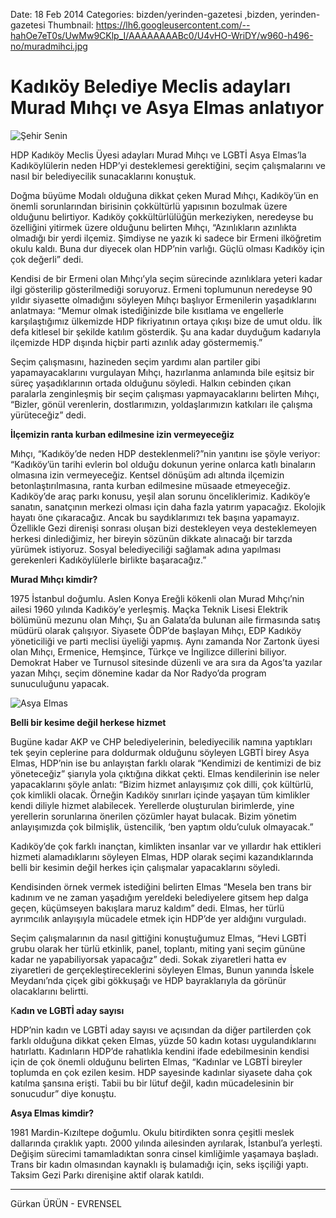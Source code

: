 Date: 18 Feb 2014
Categories: bizden/yerinden-gazetesi ,bizden, yerinden-gazetesi
Thumbnail: https://lh6.googleusercontent.com/--hahOe7eT0s/UwMw9CKlp_I/AAAAAAAABc0/U4vHO-WriDY/w960-h496-no/muradmihci.jpg


# Kadıköy Belediye Meclis adayları Murad Mıhçı ve Asya Elmas anlatıyor

![Şehir Senin](https://lh6.googleusercontent.com/--hahOe7eT0s/UwMw9CKlp_I/AAAAAAAABc0/U4vHO-WriDY/w960-h496-no/muradmihci.jpg)

HDP Kadıköy Meclis Üyesi adayları Murad Mıhçı ve LGBTİ Asya Elmas’la Kadıköylülerin neden HDP’yi desteklemesi gerektiğini, seçim çalışmalarını ve nasıl bir belediyecilik sunacaklarını konuştuk.

Doğma büyüme Modalı olduğuna dikkat çeken Murad Mıhçı, Kadıköy’ün en önemli sorunlarından birisinin çokkültürlü yapısının bozulmak üzere olduğunu belirtiyor. Kadıköy çokkültürlülüğün merkeziyken, neredeyse bu özelliğini yitirmek üzere olduğunu belirten Mıhçı, “Azınlıkların azınlıkta olmadığı bir yerdi ilçemiz. Şimdiyse ne yazık ki sadece bir Ermeni ilköğretim okulu kaldı. Buna dur diyecek olan HDP’nin varlığı. Güçlü olması Kadıköy için çok değerli” dedi.

Kendisi de bir Ermeni olan Mıhçı’yla seçim sürecinde azınlıklara yeteri kadar ilgi gösterilip gösterilmediği soruyoruz. Ermeni toplumunun neredeyse 90 yıldır siyasette olmadığını söyleyen Mıhçı başlıyor Ermenilerin yaşadıklarını anlatmaya: “Memur olmak istediğinizde bile kısıtlama ve engellerle karşılaştığımız ülkemizde HDP fikriyatının ortaya çıkışı bize de umut oldu. İlk defa kitlesel bir şekilde katılım gösterdik. Şu ana kadar duyduğum kadarıyla ilçemizde HDP dışında hiçbir parti azınlık aday göstermemiş.”

Seçim çalışmasını, hazineden seçim yardımı alan partiler gibi yapamayacaklarını vurgulayan Mıhçı, hazırlanma anlamında bile eşitsiz bir süreç yaşadıklarının ortada olduğunu söyledi. Halkın cebinden çıkan paralarla zenginleşmiş bir seçim çalışması yapmayacaklarını belirten Mıhçı, “Bizler, gönül verenlerin, dostlarımızın, yoldaşlarımızın katkıları ile çalışma yürüteceğiz” dedi.

**İlçemizin ranta kurban edilmesine izin vermeyeceğiz**

Mıhçı, “Kadıköy’de neden HDP desteklenmeli?”nin yanıtını ise şöyle veriyor: “Kadıköy’ün tarihi evlerin bol olduğu dokunun yerine onlarca katlı binaların olmasına izin vermeyeceğiz. Kentsel dönüşüm adı altında ilçemizin betonlaştırılmasına, ranta kurban edilmesine müsaade etmeyeceğiz. Kadıköy’de araç parkı konusu, yeşil alan sorunu önceliklerimiz. Kadıköy’e sanatın, sanatçının merkezi olması için daha fazla yatırım yapacağız. Ekolojik hayatı öne çıkaracağız. Ancak bu saydıklarımızı tek başına yapamayız. Özellikle Gezi direnişi sonrası oluşan bizi destekleyen veya desteklemeyen herkesi dinlediğimiz, her bireyin sözünün dikkate alınacağı bir tarzda yürümek istiyoruz. Sosyal belediyeciliği sağlamak adına yapılması gerekenleri Kadıköylülerle birlikte başaracağız.”

**Murad Mıhçı kimdir?**

1975 İstanbul doğumlu. Aslen Konya Ereğli kökenli olan Murad Mıhçı’nin ailesi 1960 yılında Kadıköy’e yerleşmiş. Maçka Teknik Lisesi Elektrik bölümünü mezunu olan Mıhçı, Şu an Galata’da bulunan aile firmasında satış müdürü olarak çalışıyor. Siyasete ÖDP’de başlayan Mıhçı, EDP Kadıköy yöneticiliği ve parti meclisi üyeliği yapmış. Aynı zamanda Nor Zartonk üyesi olan Mıhçı, Ermenice, Hemşince, Türkçe ve İngilizce dillerini biliyor. Demokrat Haber ve Turnusol sitesinde düzenli ve ara sıra da Agos’ta yazılar yazan Mıhçı, seçim dönemine kadar da Nor Radyo’da program sunuculuğunu yapacak.

![Asya Elmas](https://lh3.googleusercontent.com/-KHX1sxbK3v0/UwMw9H0sPuI/AAAAAAAABcw/ydYOKG0_QqI/w373-h663-no/asya.jpg)

**Belli bir kesime değil herkese hizmet**

Bugüne kadar AKP ve CHP belediyelerinin, belediyecilik namına yaptıkları tek şeyin ceplerine para doldurmak olduğunu söyleyen LGBTİ birey Asya Elmas, HDP’nin ise bu anlayıştan farklı olarak “Kendimizi de kentimizi de biz yöneteceğiz” şiarıyla yola çıktığına dikkat çekti. Elmas kendilerinin ise neler yapacaklarını şöyle anlatı: “Bizim hizmet anlayışımız çok dilli, çok kültürlü, çok kimlikli olacak. Örneğin Kadıköy sınırları içinde yaşayan tüm kimlikler kendi diliyle hizmet alabilecek. Yerellerde oluşturulan birimlerde, yine yerellerin sorunlarına önerilen çözümler hayat bulacak. Bizim yönetim anlayışımızda çok bilmişlik, üstencilik, ‘ben yaptım oldu’culuk olmayacak.”

Kadıköy’de çok farklı inançtan, kimlikten insanlar var ve yıllardır hak ettikleri hizmeti alamadıklarını söyleyen Elmas, HDP olarak seçimi kazandıklarında belli bir kesimin değil herkes için çalışmalar yapacaklarını söyledi.

Kendisinden örnek vermek istediğini belirten Elmas “Mesela ben trans bir kadınım ve ne zaman yaşadığım yereldeki belediyelere gitsem hep dalga geçen, küçümseyen bakışlara maruz kaldım” dedi. Elmas, her türlü ayrımcılık anlayışıyla mücadele etmek için HDP’de yer aldığını vurguladı.

Seçim çalışmalarının da nasıl gittiğini konuştuğumuz Elmas, “Hevi LGBTİ grubu olarak her türlü etkinlik, panel, toplantı, miting yani seçim gününe kadar ne yapabiliyorsak yapacağız” dedi. Sokak ziyaretleri hatta ev ziyaretleri de gerçekleştireceklerini söyleyen Elmas, Bunun yanında İskele Meydanı’nda çiçek gibi gökkuşağı ve HDP bayraklarıyla da görünür olacaklarını belirtti.

K**adın ve LGBTİ aday sayısı**

HDP’nin kadın ve LGBTİ aday sayısı ve açısından da diğer partilerden çok farklı olduğuna dikkat çeken Elmas, yüzde 50 kadın kotası uygulandıklarını hatırlattı. Kadınların HDP’de rahatlıkla kendini ifade edebilmesinin kendisi için de çok önemli olduğunu belirten Elmas, “Kadınlar ve LGBTİ bireyler toplumda en çok ezilen kesim. HDP sayesinde kadınlar siyasete daha çok katılma şansına erişti. Tabii bu bir lütuf değil, kadın mücadelesinin bir sonucudur” diye konuştu.

**Asya Elmas kimdir?**

1981 Mardin-Kızıltepe doğumlu. Okulu bitirdikten sonra çeşitli meslek dallarında çıraklık yaptı. 2000 yılında ailesinden ayrılarak, İstanbul’a yerleşti. Değişim sürecimi tamamladıktan sonra cinsel kimliğimle yaşamaya başladı. Trans bir kadın olmasından kaynaklı iş bulamadığı için, seks işçiliği yaptı. Taksim Gezi Parkı direnişine aktif olarak katıldı.


---
Gürkan ÜRÜN - EVRENSEL
